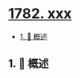 # [1782. xxx](https://github.com/Tdahuyou/TNotes.leetcode/tree/main/notes/1782.%20xxx)

<!-- region:toc -->

- [1. 📝 概述](#1--概述)

<!-- endregion:toc -->

## 1. 📝 概述

